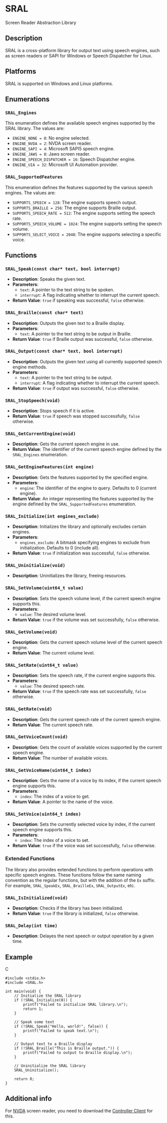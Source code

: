 # SRAL
Screen Reader Abstraction Library
## Description
SRAL is a cross-platform library for output text using speech engines, such as screen readers or SAPI for Windows or Speech Dispatcher for Linux.

## Platforms
SRAL is supported on Windows and Linux platforms.



## Enumerations

### `SRAL_Engines`
This enumeration defines the available speech engines supported by the SRAL library. The values are:
- `ENGINE_NONE = 0`: No engine selected.
- `ENGINE_NVDA = 2`: NVDA screen reader.
- `ENGINE_SAPI = 4`: Microsoft SAPI5 speech engine.
- `ENGINE_JAWS = 8`: Jaws screen reader.
- `ENGINE_SPEECH_DISPATCHER = 16`: Speech Dispatcher engine.
- `ENGINE_UIA = 32`: Microsoft UI Automation provider.

### `SRAL_SupportedFeatures`
This enumeration defines the features supported by the various speech engines. The values are:
- `SUPPORTS_SPEECH = 128`: The engine supports speech output.
- `SUPPORTS_BRAILLE = 256`: The engine supports Braille output.
- `SUPPORTS_SPEECH_RATE = 512`: The engine supports setting the speech rate.
- `SUPPORTS_SPEECH_VOLUME = 1024`: The engine supports setting the speech volume.
- `SUPPORTS_SELECT_VOICE = 2048`: The engine supports selecting a specific voice.

## Functions

### `SRAL_Speak(const char* text, bool interrupt)`
- **Description**: Speaks the given text.
- **Parameters**:
  - `text`: A pointer to the text string to be spoken.
  - `interrupt`: A flag indicating whether to interrupt the current speech.
- **Return Value**: `true` if speaking was successful, `false` otherwise.

### `SRAL_Braille(const char* text)`
- **Description**: Outputs the given text to a Braille display.
- **Parameters**:
  - `text`: A pointer to the text string to be output in Braille.
- **Return Value**: `true` if Braille output was successful, `false` otherwise.

### `SRAL_Output(const char* text, bool interrupt)`
- **Description**: Outputs the given text using all currently supported speech engine methods.
- **Parameters**:
  - `text`: A pointer to the text string to be output.
  - `interrupt`: A flag indicating whether to interrupt the current speech.
- **Return Value**: `true` if output was successful, `false` otherwise.

### `SRAL_StopSpeech(void)`
- **Description**: Stops speech if it is active.
- **Return Value**: `true` if speech was stopped successfully, `false` otherwise.

### `SRAL_GetCurrentEngine(void)`
- **Description**: Gets the current speech engine in use.
- **Return Value**: The identifier of the current speech engine defined by the `SRAL_Engines` enumeration.

### `SRAL_GetEngineFeatures(int engine)`
- **Description**: Gets the features supported by the specified engine.
- **Parameters**:
  - `engine`: The identifier of the engine to query. Defaults to 0 (current engine).
- **Return Value**: An integer representing the features supported by the engine defined by the `SRAL_SupportedFeatures` enumeration.

### `SRAL_Initialize(int engines_exclude)`
- **Description**: Initializes the library and optionally excludes certain engines.
- **Parameters**:
  - `engines_exclude`: A bitmask specifying engines to exclude from initialization. Defaults to 0 (include all).
- **Return Value**: `true` if initialization was successful, `false` otherwise.

### `SRAL_Uninitialize(void)`
- **Description**: Uninitializes the library, freeing resources.

### `SRAL_SetVolume(uint64_t value)`
- **Description**: Sets the speech volume level, if the current speech engine supports this.
- **Parameters**:
  - `value`: The desired volume level.
- **Return Value**: `true` if the volume was set successfully, `false` otherwise.

### `SRAL_GetVolume(void)`
- **Description**: Gets the current speech volume level of the current speech engine.
- **Return Value**: The current volume level.

### `SRAL_SetRate(uint64_t value)`
- **Description**: Sets the speech rate, if the current engine supports this.
- **Parameters**:
  - `value`: The desired speech rate.
- **Return Value**: `true` if the speech rate was set successfully, `false` otherwise.

### `SRAL_GetRate(void)`
- **Description**: Gets the current speech rate of the current speech engine.
- **Return Value**: The current speech rate.

### `SRAL_GetVoiceCount(void)`
- **Description**: Gets the count of available voices supported by the current speech engine.
- **Return Value**: The number of available voices.

### `SRAL_GetVoiceName(uint64_t index)`
- **Description**: Gets the name of a voice by its index, if the current speech engine supports this.
- **Parameters**:
  - `index`: The index of a voice to get.
- **Return Value**: A pointer to the name of the voice.

### `SRAL_SetVoice(uint64_t index)`
- **Description**: Sets the currently selected voice by index, if the current speech engine supports this.
- **Parameters**:
  - `index`: The index of a voice to set.
- **Return Value**: `true` if the voice was set successfully, `false` otherwise.

### Extended Functions

The library also provides extended functions to perform operations with specific speech engines. These functions follow the same naming convention as the regular functions, but with the addition of the `Ex` suffix. For example, `SRAL_SpeakEx`, `SRAL_BrailleEx`, `SRAL_OutputEx`, etc.

### `SRAL_IsInitialized(void)`
- **Description**: Checks if the library has been initialized.
- **Return Value**: `true` if the library is initialized, `false` otherwise.

### `SRAL_Delay(int time)`
- **Description**: Delayes the next speech or output operation by a given time.


## Example
C
```
#include <stdio.h>
#include <SRAL.h>

int main(void) {
    // Initialize the SRAL library
    if (!SRAL_Initialize(0)) {
        printf("Failed to initialize SRAL library.\n");
        return 1;
    }

    // Speak some text
    if (!SRAL_Speak("Hello, world!", false)) {
        printf("Failed to speak text.\n");
    }

    // Output text to a Braille display
    if (!SRAL_Braille("This is Braille output.")) {
        printf("Failed to output to Braille display.\n");
    }

    // Uninitialize the SRAL library
    SRAL_Uninitialize();

    return 0;
}

```

## Additional info
For [NVDA](https://github.com/nvaccess/nvda) screen reader, you need to download the [Controller Client](https://www.nvaccess.org/files/nvda/releases/stable/) for this.

